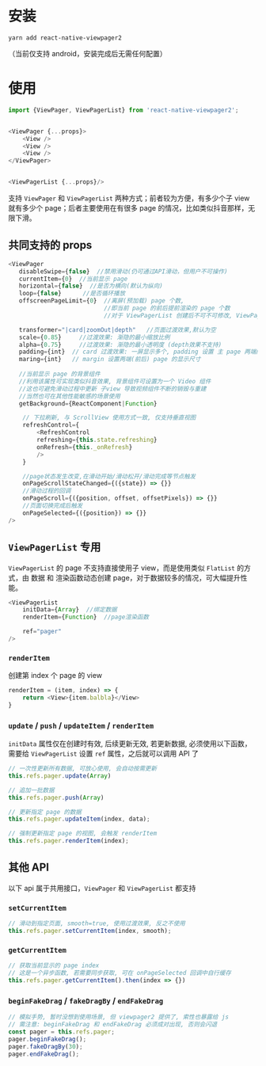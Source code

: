 # 安装

`yarn add react-native-viewpager2`

（当前仅支持 android，安装完成后无需任何配置）

# 使用

```js
import {ViewPager, ViewPagerList} from 'react-native-viewpager2';


<ViewPager {...props}>
    <View />
    <View />
    <View />
</ViewPager>


<ViewPagerList {...props}/>
```

支持 `ViewPager` 和 `ViewPagerList` 两种方式；前者较为方便，有多少个子 view 就有多少个 page；后者主要使用在有很多 page 的情况，比如类似抖音那样，无限下滑。

## 共同支持的 props

```js
<ViewPager 
   disableSwipe={false}  //禁用滑动(仍可通过API滑动，但用户不可操作)
   currentItem={0}  //当前显示 page
   horizontal={false}  //是否为横向(默认为纵向)
   loop={false}      //是否循环播放
   offscreenPageLimit={0}  //离屏(预加载) page 个数, 
                           //即当前 page 的前后提前渲染的 page 个数
                           //对于 ViewPagerList 创建后不可不可修改, ViewPager 无此限制

   transformer="|card|zoomOut|depth"   //页面过渡效果,默认为空
   scale={0.85}     //过渡效果: 渐隐的最小缩放比例
   alpha={0.75}     //过渡效果: 渐隐的最小透明度 (depth效果不支持)
   padding={int}  // card 过渡效果: 一屏显示多个, padding 设置 主 page 两端间距
   maring={int}   // margin 设置两端(前后) page 的显示尺寸
   
   //当前显示 page 的背景组件
   //利用该属性可实现类似抖音效果, 背景组件可设置为一个 Video 组件
   //这也可避免滑动过程中更新 子view 导致视频组件不断的销毁与重建
   //当然也可在其他性能敏感的场景使用
   getBackground={ReactComponent|Function} 

    // 下拉刷新, 与 ScrollView 使用方式一致, 仅支持垂直视图
    refreshControl={
        <RefreshControl
        refreshing={this.state.refreshing}
        onRefresh={this._onRefresh}
        />
    }

    //page状态发生改变,在滑动开始/滑动松开/滑动完成等节点触发
    onPageScrollStateChanged={({state}) => {}}  
    //滑动过程的回调
    onPageScroll={({position, offset, offsetPixels}) => {}}
    //页面切换完成后触发
    onPageSelected={({position}) => {}}
/>
```

## `ViewPagerList` 专用

`ViewPagerList` 的 page 不支持直接使用子 view，而是使用类似 `FlatList` 的方式，由 数据 和 渲染函数动态创建 page，对于数据较多的情况，可大幅提升性能。

```js
<ViewPagerList
    initData={Array}  //绑定数据
    renderItem={Function}  //page渲染函数

    ref="pager"
/>
```

### `renderItem`

创建第 index 个 page 的 view

```js
renderItem = (item, index) => {
    return <View>{item.balbla}</View>
}
```

### `update` / `push` / `updateItem` / `renderItem`

`initData` 属性仅在创建时有效, 后续更新无效, 若更新数据, 必须使用以下函数，需要给 `ViewPagerList` 设置 `ref` 属性，之后就可以调用 API 了

```js
// 一次性更新所有数据, 可放心使用, 会自动按需更新
this.refs.pager.update(Array)

// 追加一批数据
this.refs.pager.push(Array)

// 更新指定 page 的数据
this.refs.pager.updateItem(index, data);

// 强制更新指定 page 的视图, 会触发 renderItem
this.refs.pager.renderItem(index);
```

## 其他 API

以下 api 属于共用接口，`ViewPager` 和 `ViewPagerList` 都支持

### `setCurrentItem`

```js
// 滑动到指定页面, smooth=true, 使用过渡效果, 反之不使用
this.refs.pager.setCurrentItem(index, smooth);
```

### `getCurrentItem`

```js
// 获取当前显示的 page index
// 这是一个异步函数, 若需要同步获取, 可在 onPageSelected 回调中自行缓存
this.refs.pager.getCurrentItem().then(index => {})
```

### `beginFakeDrag` / `fakeDragBy` / `endFakeDrag`

```js
// 模拟手势, 暂时没想到使用场景, 但 viewpager2 提供了, 索性也暴露给 js
// 需注意: beginFakeDrag 和 endFakeDrag 必须成对出现, 否则会闪退
const pager = this.refs.pager;
pager.beginFakeDrag();
pager.fakeDragBy(30);
pager.endFakeDrag();
```